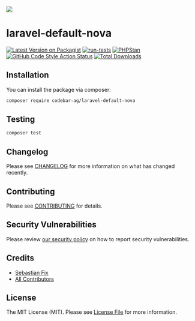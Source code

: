 <img src="https://banners.beyondco.de/laravel-default-nova.png?theme=light&packageManager=composer+require&packageName=codebar-ag%2Flaravel-default-nova&pattern=architect&style=style_2&description=Boilerplate+integration+for+Laravel+Nova+Projects+at+codebar+Solutions+AG.&md=1&showWatermark=0&fontSize=100px&images=https%3A%2F%2Flaravel.com%2Fimg%2Flogomark.min.svg">

# laravel-default-nova

[![Latest Version on Packagist](https://img.shields.io/packagist/v/codebar-ag/laravel-default-nova.svg?style=flat-square)](https://packagist.org/packages/codebar-ag/laravel-default-nova)
[![run-tests](https://github.com/codebar-ag/laravel-default-nova/actions/workflows/run-tests.yml/badge.svg)](https://github.com/codebar-ag/laravel-default-nova/actions/workflows/run-tests.yml)
[![PHPStan](https://github.com/codebar-ag/laravel-default-nova/actions/workflows/phpstan.yml/badge.svg)](https://github.com/codebar-ag/laravel-default-nova/actions/workflows/phpstan.yml)
[![GitHub Code Style Action Status](https://github.com/codebar-ag/laravel-default-nova/actions/workflows/fix-php-code-style-issues.yml/badge.svg)](https://github.com/codebar-ag/laravel-default-nova/actions/workflows/fix-php-code-style-issues.yml)
[![Total Downloads](https://img.shields.io/packagist/dt/codebar-ag/laravel-default-nova.svg?style=flat-square)](https://packagist.org/packages/codebar-ag/laravel-default-nova)

## Installation

You can install the package via composer:

```bash
composer require codebar-ag/laravel-default-nova
```

## Testing

```bash
composer test
```

## Changelog

Please see [CHANGELOG](CHANGELOG.md) for more information on what has changed recently.

## Contributing

Please see [CONTRIBUTING](https://github.com/codebar-ag/laravel-default-nova-nova/blob/main/.github/CONTRIBUTING.md) for
details.

## Security Vulnerabilities

Please review [our security policy](../../security/policy) on how to report security vulnerabilities.

## Credits

- [Sebastian Fix](https://github.com/StanBarrows)
- [All Contributors](../../contributors)

## License

The MIT License (MIT). Please see [License File](LICENSE.md) for more information.
